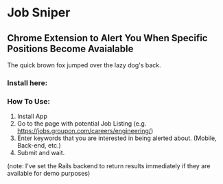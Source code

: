 Job Sniper
====================

Chrome Extension to Alert You When Specific Positions Become Avaialable
---------------------


The quick brown fox jumped over the lazy
dog's back.
### Install here: 

### How To Use: 
1. Install App
2. Go to the page with potential Job Listing (e.g. https://jobs.groupon.com/careers/engineering/)
3. Enter keywords that you are interested in being alerted about. (Mobile, Back-end, etc.)
4. Submit and wait.

(note: I've set the Rails backend to return results immediately if they are available for demo purposes)
